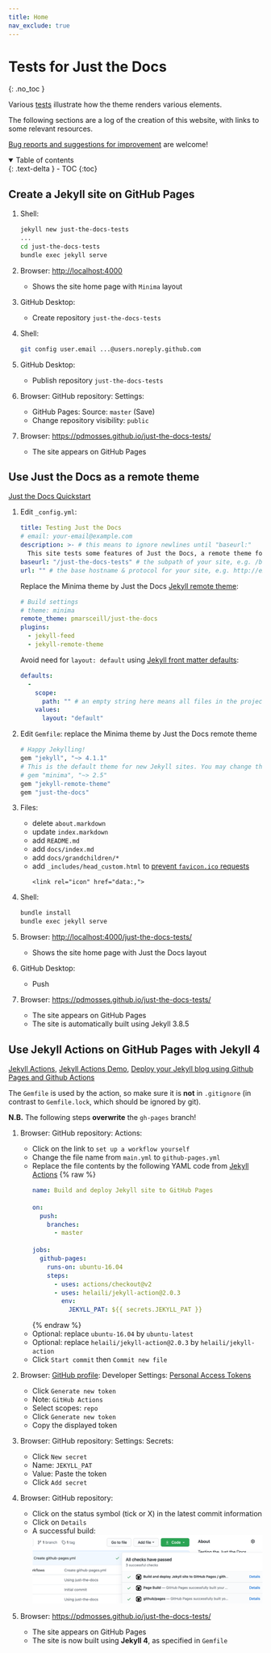 ```yaml
---
title: Home
nav_exclude: true
---
```


# Tests for Just the Docs
{: .no_toc }

Various [tests](docs/) illustrate how the theme renders various elements.

The following sections are a log of the creation of this website, with links to some relevant resources.

[Bug reports and suggestions for improvement](https://github.com/pdmosses/just-the-docs-tests/issues) are welcome!

<details open markdown="block">
   <summary>
     Table of contents
   </summary>
   {: .text-delta }
 - TOC
 {:toc}
 </details>


## Create a Jekyll site on GitHub Pages

1.  Shell:
    ```sh
    jekyll new just-the-docs-tests
    ...
    cd just-the-docs-tests
    bundle exec jekyll serve
    ```

2.  Browser: <http://localhost:4000>
    - Shows the site home page with `Minima` layout

3.  GitHub Desktop:
    - Create repository `just-the-docs-tests`

4.  Shell:
    ```sh
    git config user.email ...@users.noreply.github.com
    ```
    
5.  GitHub Desktop:
    - Publish repository `just-the-docs-tests`

6.  Browser: GitHub repository: Settings:
    - GitHub Pages: Source: `master` (Save)
    - Change repository visibility: `public`

7. Browser: <https://pdmosses.github.io/just-the-docs-tests/>
    - The site appears on GitHub Pages

## Use Just the Docs as a remote theme

[Just the Docs Quickstart]

1.  Edit `_config.yml`:
    ```yaml
    title: Testing Just the Docs
    # email: your-email@example.com
    description: >- # this means to ignore newlines until "baseurl:"
      This site tests some features of Just the Docs, a remote theme for Jekyll on GitHub Pages.
    baseurl: "/just-the-docs-tests" # the subpath of your site, e.g. /blog
    url: "" # the base hostname & protocol for your site, e.g. http://example.com
    ```
    
    Replace the Minima theme by Just the Docs [Jekyll remote theme]\:
    ```yaml
    # Build settings
    # theme: minima
    remote_theme: pmarsceill/just-the-docs
    plugins:
      - jekyll-feed
      - jekyll-remote-theme
    ```
    
    Avoid need for `layout: default` using [Jekyll front matter defaults]\:
    ```yaml
    defaults:
      -
        scope:
          path: "" # an empty string here means all files in the project
        values:
          layout: "default"
    ```

2.  Edit `Gemfile`: replace the Minima theme by Just the Docs remote theme
    ```ruby
    # Happy Jekylling!
    gem "jekyll", "~> 4.1.1"
    # This is the default theme for new Jekyll sites. You may change this to anything you like.
    # gem "minima", "~> 2.5"
    gem "jekyll-remote-theme"
    gem "just-the-docs"
    ```

3.  Files:
    - delete `about.markdown`
    - update `index.markdown`
    - add `README.md`
    - add `docs/index.md`
    - add `docs/grandchildren/*`
    - add `_includes/head_custom.html` to [prevent `favicon.ico` requests]
      ```
      <link rel="icon" href="data:,">
      ```
    
4.  Shell:
    ```sh
    bundle install
    bundle exec jekyll serve
    ```

5.  Browser: <http://localhost:4000/just-the-docs-tests/>
    - Shows the site home page with Just the Docs layout

6.  GitHub Desktop:
    - Push

7.  Browser: <https://pdmosses.github.io/just-the-docs-tests/>
    - The site appears on GitHub Pages
    - The site is automatically built using Jekyll 3.8.5

## Use Jekyll Actions on GitHub Pages with Jekyll 4

[Jekyll Actions], [Jekyll Actions Demo], [Deploy your Jekyll blog using Github Pages and Github Actions]

The `Gemfile` is used by the action, so make sure it is **not** in `.gitignore`
(in contrast to `Gemfile.lock`, which should be ignored by git).

**N.B.** The following steps **overwrite** the `gh-pages` branch!

1.  Browser: GitHub repository: Actions:
    - Click on the link to `set up a workflow yourself`
    - Change the file name from `main.yml` to `github-pages.yml`
    - Replace the file contents by the following YAML code from [Jekyll Actions]
      {% raw %}
      ```yaml
      name: Build and deploy Jekyll site to GitHub Pages

      on:
        push:
          branches:
            - master

      jobs:
        github-pages:
          runs-on: ubuntu-16.04
          steps:
            - uses: actions/checkout@v2
            - uses: helaili/jekyll-action@2.0.3
              env:
                JEKYLL_PAT: ${{ secrets.JEKYLL_PAT }}
      ```
      {% endraw %}
    - Optional: replace `ubuntu-16.04` by `ubuntu-latest`
    - Optional: replace `helaili/jekyll-action@2.0.3` by `helaili/jekyll-action`
    - Click `Start commit` then `Commit new file`

2.  Browser: [GitHub profile]\: Developer Settings: [Personal Access Tokens]
    - Click `Generate new token`
    - Note: `GitHub Actions`
    - Select scopes: `repo`
    - Click `Generate new token`
    - Copy the displayed token

3.  Browser: GitHub repository: Settings: Secrets:
    - Click `New secret`
    - Name: `JEKYLL_PAT`
    - Value: Paste the token
    - Click `Add secret`

4. Browser: GitHub repository:
    - Click on the status symbol (tick or X) in the latest commit information
    - Click on `Details`
    - A successful build: ![screenshot](assets/images/workflow-details.png)

5.  Browser: <https://pdmosses.github.io/just-the-docs-tests/>
    - The site appears on GitHub Pages
    - The site is now built using **Jekyll 4**, as specified in `Gemfile`


[Just the Docs Quickstart]: https://pmarsceill.github.io/just-the-docs/#quick-start-use-as-a-github-pages-remote-theme

[Jekyll remote theme]: https://github.com/benbalter/jekyll-remote-theme

[Jekyll front matter defaults]: https://jekyllrb.com/docs/configuration/front-matter-defaults/

[Prevent `favicon.ico` requests]: https://stackoverflow.com/questions/1321878/how-to-prevent-favicon-ico-requests

[Jekyll Actions]: https://jekyllrb.com/docs/continuous-integration/github-actions/

[Jekyll Actions Demo]: https://github.com/MichaelCurrin/jekyll-actions-quickstart

[Deploy your Jekyll blog using Github Pages and Github Actions]: https://sujaykundu.com/blog/post/deploy-jekyll-using-github-pages-and-github-actions#/

[GitHub Profile]: https://github.com/settings/profile

[Personal Access Tokens]: https://github.com/settings/tokens
